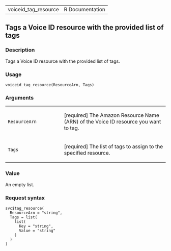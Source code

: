 <table style="width: 100%;">
<tbody>
<tr class="odd">
<td>voiceid_tag_resource</td>
<td style="text-align: right;">R Documentation</td>
</tr>
</tbody>
</table>

## Tags a Voice ID resource with the provided list of tags

### Description

Tags a Voice ID resource with the provided list of tags.

### Usage

    voiceid_tag_resource(ResourceArn, Tags)

### Arguments

<table>
<colgroup>
<col style="width: 35%" />
<col style="width: 65%" />
</colgroup>
<tbody>
<tr class="odd">
<td><code
id="voiceid_tag_resource_:_ResourceArn">ResourceArn</code></td>
<td><p>[required] The Amazon Resource Name (ARN) of the Voice ID
resource you want to tag.</p></td>
</tr>
<tr class="even">
<td><code id="voiceid_tag_resource_:_Tags">Tags</code></td>
<td><p>[required] The list of tags to assign to the specified
resource.</p></td>
</tr>
</tbody>
</table>

### Value

An empty list.

### Request syntax

    svc$tag_resource(
      ResourceArn = "string",
      Tags = list(
        list(
          Key = "string",
          Value = "string"
        )
      )
    )
